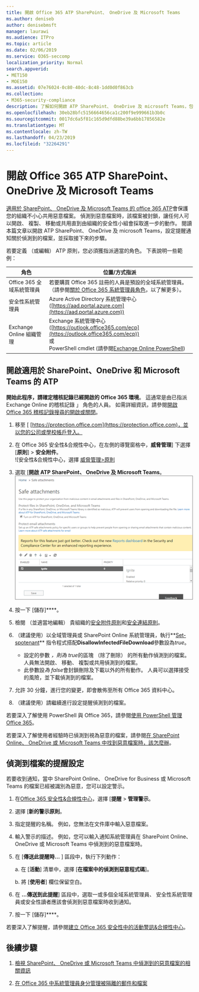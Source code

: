 ```yaml
---
title: 開啟 Office 365 ATP SharePoint、 OneDrive 及 Microsoft Teams
ms.author: deniseb
author: denisebmsft
manager: laurawi
ms.audience: ITPro
ms.topic: article
ms.date: 02/06/2019
ms.service: O365-seccomp
localization_priority: Normal
search.appverid:
- MET150
- MOE150
ms.assetid: 07e76024-0c80-40dc-8c48-1dd0d0f863cb
ms.collection:
- M365-security-compliance
description: 了解如何開啟 ATP SharePoint、 OneDrive 及 microsoft Teams，包括如何設定警示，偵測到的檔案。
ms.openlocfilehash: 30eb28bfc5156664656ca1c200f9e999661b3b0c
ms.sourcegitcommit: 0017dc6a5f81c165d9dfd88be39a6bb17856582e
ms.translationtype: MT
ms.contentlocale: zh-TW
ms.lasthandoff: 04/23/2019
ms.locfileid: "32264291"
---
```

# <a name="turn-on-office-365-atp-for-sharepoint-onedrive-and-microsoft-teams"></a>開啟 Office 365 ATP SharePoint、 OneDrive 及 Microsoft Teams

[適用於 SharePoint、 OneDrive 及 Microsoft Teams 的 office 365 ATP](atp-for-spo-odb-and-teams.md)會保護您的組織不小心共用惡意檔案。 偵測到惡意檔案時，該檔案被封鎖，讓任何人可以開啟、 複製、 移動或共用直到由組織的安全性小組會採取進一步的動作。 閱讀本篇文章以開啟 ATP SharePoint、 OneDrive 及 microsoft Teams，設定提醒通知關於偵測到的檔案，並採取接下來的步驟。 
  
若要定義 （或編輯） ATP 原則，您必須獲指派適當的角色。 下表說明一些範例：

|角色  |位置/方式指派  |
|---------|---------|
|Office 365 全域系統管理員 |若要購買 Office 365 註冊的人員是預設的全域系統管理員。 （請參閱[關於 Office 365 系統管理員角色](https://docs.microsoft.com/office365/admin/add-users/about-admin-roles)，以了解更多）。         |
|安全性系統管理員 |Azure Active Directory 系統管理中心 ([https://aad.portal.azure.com](https://aad.portal.azure.com))|
|Exchange Online 組織管理 |Exchange 系統管理中心 ([https://outlook.office365.com/ecp](https://outlook.office365.com/ecp)) <br>或 <br>  PowerShell cmdlet (請參閱[Exchange Online PowerShell](https://docs.microsoft.com/powershell/exchange/exchange-online/exchange-online-powershell?view=exchange-ps)) |
  
## <a name="turn-on-atp-for-sharepoint-onedrive-and-microsoft-teams"></a>開啟適用於 SharePoint、OneDrive 和 Microsoft Teams 的 ATP

**開始此程序，請確定稽核記錄已經開啟的 Office 365 環境**。 這通常是由已指派 Exchange Online 的稽核記錄 」 角色的人員。 如需詳細資訊，請參閱[開啟 Office 365 稽核記錄搜尋的開啟或關閉](turn-audit-log-search-on-or-off.md)。
  
1. 移至 [ [https://protection.office.com](https://protection.office.com)，並以您的公司或學校帳戶登入。
    
2. 在 Office 365 安全性&amp;合規性中心，在左側的導覽窗格中，**威脅管理**] 下選擇 [**原則**] \> **安全附件**。 <br/>![安全性&amp;合規性中心，選擇 [威脅管理\>原則](media/08849c91-f043-4cd1-a55e-d440c86442f2.png)
  
3. 選取 [**開啟 ATP SharePoint、 OneDrive 及 Microsoft Teams**。<br/>![開啟進階的威脅防護的 SharePoint Online、 商務用 OneDrive 和 Microsoft Teams](media/48cfaace-59cc-4e60-bf86-05ff6b99bdbf.png)
  
4. 按一下 [儲存]****。
    
5. 檢閱 （並適當地編輯） 貴組織的[安全附件原則](set-up-atp-safe-attachments-policies.md)和[安全連結原則](set-up-atp-safe-links-policies.md)。
    
6. （建議使用）以全域管理員或 SharePoint Online 系統管理員，執行**[Set-spotenant](https://docs.microsoft.com/powershell/module/sharepoint-online/Set-SPOTenant?view=sharepoint-ps)** 指令程式搭配**DisallowInfectedFileDownload**參數設為*true*。 <br/>
      - 設定的參數 *，則為 true*的區塊 （除了刪除） 的所有動作偵測到的檔案。 人員無法開啟、 移動、 複製或共用偵測到的檔案。
      - 此參數設*為 false*會封鎖刪除及下載以外的所有動作。 人員可以選擇接受的風險，並下載偵測到的檔案。  
   
7. 允許 30 分鐘，進行您的變更，即會散佈至所有 Office 365 資料中心。
    
8. （建議使用）請繼續進行設定提醒偵測到的檔案。
    
若要深入了解使用 PowerShell 與 Office 365，請參閱[使用 PowerShell 管理 Office 365](https://docs.microsoft.com/office365/enterprise/powershell/manage-office-365-with-office-365-powershell)。 

若要深入了解使用者經驗時已偵測到視為惡意的檔案，請參閱[在 SharePoint Online、 OneDrive 或 Microsoft Teams 中找到惡意檔案時，該怎麼辦](https://support.office.com/article/01e902ad-a903-4e0f-b093-1e1ac0c37ad2)。 
  
## <a name="set-up-alerts-for-detected-files"></a>偵測到檔案的提醒設定

若要收到通知，當中 SharePoint Online、 OneDrive for Business 或 Microsoft Teams 的檔案已經被識別為惡意，您可以設定警示。
  
1. 在[Office 365 安全性&amp;合規性中心](https://protection.office.com)，選擇 [**提醒** \> **管理警示**。
    
2. 選擇 [**新的警示原則**。
    
3. 指定提醒的名稱。 例如，您無法在文件庫中輸入惡意檔案。
    
4. 輸入警示的描述。 例如，您可以輸入通知系統管理員在 SharePoint Online、 OneDrive 或 Microsoft Teams 中偵測到的惡意檔案時。
    
5. 在 [**傳送此提醒時...** ] 區段中，執行下列動作： 
    
    a. 在 [**活動**] 清單中，選擇 [**在檔案中的偵測到惡意程式碼**]。
    
    b. 將 [**使用者**] 欄位保留空白。 
    
6. 在 **...傳送到此提醒**] 區段中，選取一或多個全域系統管理員、 安全性系統管理員或安全性讀者應該會偵測到惡意檔案時收到通知。 
    
7. 按一下 [儲存]****。
    
若要深入了解提醒，請參閱[建立 Office 365 安全性中的活動警訊&amp;合規性中心](create-activity-alerts.md)。 
  
## <a name="next-steps"></a>後續步驟

1. [檢視 SharePoint、 OneDrive 或 Microsoft Teams 中偵測到的惡意檔案的相關資訊](malicious-files-detected-in-spo-odb-or-teams.md)
    
2. [在 Office 365 中系統管理員身分管理被隔離的郵件和檔案](manage-quarantined-messages-and-files.md)
    

  

